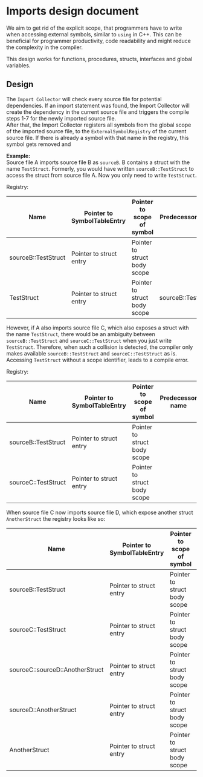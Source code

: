 # Imports design document

We aim to get rid of the explicit scope, that programmers have to write when accessing external symbols, similar to
`using` in C++. This can be beneficial for programmer productivity, code readability and might reduce the complexity
in the compiler.

This design works for functions, procedures, structs, interfaces and global variables.

##  Design

The `Import Collector` will check every source file for potential dependencies. If an import statement was found, the
Import Collector will create the dependency in the current source file and triggers the compile steps 1-7 for the
newly imported source file. <br>
After that, the Import Collector registers all symbols from the global scope of the imported source file, to the
`ExternalSymbolRegistry` of the current source file. If there is already a symbol with that name in the registry,
this symbol gets removed and 

**Example:** <br>
Source file A imports source file B as `sourceB`. B contains a struct with the name `TestStruct`. Formerly, you would
have written `sourceB::TestStruct` to access the struct from source file A. Now you only need to write `TestStruct`.

Registry:

| Name                | Pointer to SymbolTableEntry | Pointer to scope of symbol   | Predecessor name    |
|---------------------|-----------------------------|------------------------------|---------------------|
| sourceB::TestStruct | Pointer to struct entry     | Pointer to struct body scope |                     |
| TestStruct          | Pointer to struct entry     | Pointer to struct body scope | sourceB::TestStruct |

However, if A also imports source file C, which also exposes a struct with the name `TestStruct`, there would be an
ambiguity between `sourceB::TestStruct` and `sourceC::TestStruct` when you just write `TestStruct`. Therefore, when
such a collision is detected, the compiler only makes available `sourceB::TestStruct` and `sourceC::TestStruct` as is.
Accessing `TestStruct` without a scope identifier, leads to a compile error.

Registry:

| Name                | Pointer to SymbolTableEntry | Pointer to scope of symbol   | Predecessor name |
|---------------------|-----------------------------|------------------------------|------------------|
| sourceB::TestStruct | Pointer to struct entry     | Pointer to struct body scope |                  |
| sourceC::TestStruct | Pointer to struct entry     | Pointer to struct body scope |                  |

When source file C now imports source file D, which expose another struct `AnotherStruct` the registry looks like so:

| Name                            | Pointer to SymbolTableEntry | Pointer to scope of symbol   | Predecessor name                |
|---------------------------------|-----------------------------|------------------------------|---------------------------------|
| sourceB::TestStruct             | Pointer to struct entry     | Pointer to struct body scope |                                 |
| sourceC::TestStruct             | Pointer to struct entry     | Pointer to struct body scope |                                 |
| sourceC::sourceD::AnotherStruct | Pointer to struct entry     | Pointer to struct body scope |                                 |
| sourceD::AnotherStruct          | Pointer to struct entry     | Pointer to struct body scope | sourceC::sourceD::AnotherStruct |
| AnotherStruct                   | Pointer to struct entry     | Pointer to struct body scope | sourceD::AnotherStruct          |